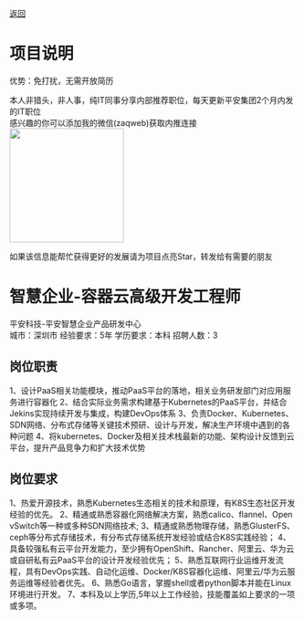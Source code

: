 [返回](../)

# 项目说明

优势：免打扰，无需开放简历

本人非猎头，非人事，纯IT同事分享内部推荐职位，每天更新平安集团2个月内发的IT职位  
感兴趣的你可以添加我的微信(zaqweb)获取内推连接  
<img src="https://github.com/zaqweb/PA-IT-JOBS/blob/master/WechatICode.jpeg"  height="200" width="200">

如果该信息能帮忙获得更好的发展请为项目点亮Star，转发给有需要的朋友

# 智慧企业-容器云高级开发工程师
平安科技-平安智慧企业产品研发中心  
城市：深圳市 经验要求：5年 学历要求：本科  招聘人数：3

## 岗位职责
1、设计PaaS相关功能模块，推动PaaS平台的落地，相关业务研发部门对应用服务进行容器化
2、结合实际业务需求构建基于Kubernetes的PaaS平台，并结合Jekins实现持续开发与集成，构建DevOps体系
3、负责Docker、Kubernetes、 SDN网络、分布式存储等关键技术预研、设计与开发，解决生产环境中遇到的各种问题
4、将kubernetes、Docker及相关技术栈最新的功能、架构设计反馈到云平台，提升产品竞争力和扩大技术优势

## 岗位要求
1、热爱开源技术，熟悉Kubernetes生态相关的技术和原理，有K8S生态社区开发经验的优先。
2、精通或熟悉容器化网络解决方案，熟悉calico、flannel、Open vSwitch等一种或多种SDN网络技术;
3、精通或熟悉物理存储，熟悉GlusterFS、ceph等分布式存储技术，有分布式存储系统开发经验或结合K8S实践经验；
4、具备较强私有云平台开发能力，至少拥有OpenShift、Rancher、阿里云、华为云或自研私有云PaaS平台的设计开发经验优先；
5、熟悉互联网行业运维开发流程，具有DevOps实践、自动化运维、Docker/K8S容器化运维、阿里云/华为云服务运维等经验者优先。
6、熟悉Go语言，掌握shell或者python脚本并能在Linux环境进行开发。 
7、本科及以上学历,5年以上工作经验，技能覆盖如上要求的一项或多项。




